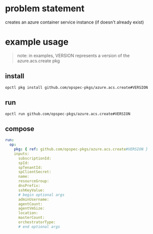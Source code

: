 # problem statement
creates an azure container service instance (if doesn't already exist)

# example usage

> note: in examples, VERSION represents a version of the azure.acs.create pkg

## install

```shell
opctl pkg install github.com/opspec-pkgs/azure.acs.create#VERSION
```

## run

```
opctl run github.com/opspec-pkgs/azure.acs.create#VERSION
```

## compose

```yaml
run:
  op:
    pkg: { ref: github.com/opspec-pkgs/azure.acs.create#VERSION }
    inputs: 
      subscriptionId:
      spId:
      spTenantId:
      spClientSecret:
      name:
      resourceGroup:
      dnsPrefix:
      sshKeyValue:
      # begin optional args
      adminUsername:
      agentCount:
      agentVmSize:
      location:
      masterCount:
      orchestratorType:
      # end optional args
```

